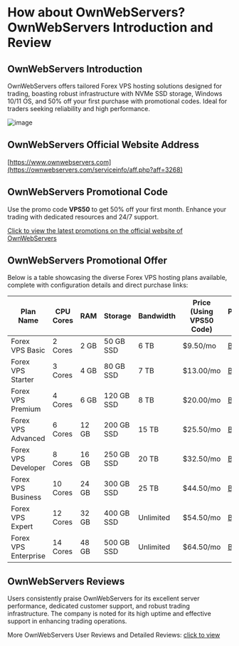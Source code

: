 # How about OwnWebServers? OwnWebServers Introduction and Review

## OwnWebServers Introduction
OwnWebServers offers tailored Forex VPS hosting solutions designed for trading, boasting robust infrastructure with NVMe SSD storage, Windows 10/11 OS, and 50% off your first purchase with promotional codes. Ideal for traders seeking reliability and high performance.

![image](https://github.com/someonrillec/OwnWebServers/assets/169769633/9839f2ba-e766-4390-8031-b580ac0b10a0)

## OwnWebServers Official Website Address
[https://www.ownwebservers.com](https://ownwebservers.com/serviceinfo/aff.php?aff=3268)

## OwnWebServers Promotional Code
Use the promo code **VPS50** to get 50% off your first month. Enhance your trading with dedicated resources and 24/7 support. 

[Click to view the latest promotions on the official website of OwnWebServers](https://ownwebservers.com/serviceinfo/aff.php?aff=3268)

## OwnWebServers Promotional Offer
Below is a table showcasing the diverse Forex VPS hosting plans available, complete with configuration details and direct purchase links:

| Plan Name         | CPU Cores | RAM  | Storage     | Bandwidth   | Price (Using VPS50 Code) | Purchase Link                                        |
|-------------------|-----------|------|-------------|-------------|--------------------------|------------------------------------------------------|
| Forex VPS Basic   | 2 Cores   | 2 GB | 50 GB SSD   | 6 TB        | $9.50/mo                 | [Buy Now](https://ownwebservers.com/serviceinfo/aff.php?aff=3268) |
| Forex VPS Starter | 3 Cores   | 4 GB | 80 GB SSD   | 7 TB        | $13.00/mo                | [Buy Now](https://ownwebservers.com/serviceinfo/aff.php?aff=3268)|
| Forex VPS Premium | 4 Cores   | 6 GB | 120 GB SSD  | 8 TB        | $20.00/mo                | [Buy Now](https://ownwebservers.com/serviceinfo/aff.php?aff=3268)|
| Forex VPS Advanced| 6 Cores   | 12 GB| 200 GB SSD  | 15 TB       | $25.50/mo                | [Buy Now](https://ownwebservers.com/serviceinfo/aff.php?aff=3268)|
| Forex VPS Developer| 8 Cores  | 16 GB| 250 GB SSD  | 20 TB       | $32.50/mo                | [Buy Now](https://ownwebservers.com/serviceinfo/aff.php?aff=3268)|
| Forex VPS Business| 10 Cores  | 24 GB| 300 GB SSD  | 25 TB       | $44.50/mo                | [Buy Now](https://ownwebservers.com/serviceinfo/aff.php?aff=3268)|
| Forex VPS Expert  | 12 Cores  | 32 GB| 400 GB SSD  | Unlimited   | $54.50/mo                | [Buy Now](https://ownwebservers.com/serviceinfo/aff.php?aff=3268)|
| Forex VPS Enterprise| 14 Cores| 48 GB| 500 GB SSD  | Unlimited   | $64.50/mo                | [Buy Now](https://ownwebservers.com/serviceinfo/aff.php?aff=3268)|

## OwnWebServers Reviews
Users consistently praise OwnWebServers for its excellent server performance, dedicated customer support, and robust trading infrastructure. The company is noted for its high uptime and effective support in enhancing trading operations.

More OwnWebServers User Reviews and Detailed Reviews: [click to view](https://ownwebservers.com/serviceinfo/aff.php?aff=3268)
